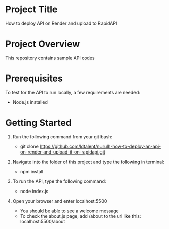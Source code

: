 # Project Title
How to deploy API on Render and upload to RapidAPI

# Project Overview
This repository contains sample API codes 

# Prerequisites
To test for the API to run locally, a few requirements are needed:
- Node.js installed

# Getting Started
1. Run the following command from your git bash:
   - git clone https://github.com/ldtalent/nurulh-how-to-deploy-an-api-on-render-and-upload-it-on-rapidapi.git
     
3. Navigate into the folder of this project and type the following in terminal:
   - npm install
     
5. To run the API, type the following command:
   - node index.js
     
7. Open your browser and enter localhost:5500
   - You should be able to see a welcome message
   - To check the about.js page, add /about to the url like this: localhost:5500/about
